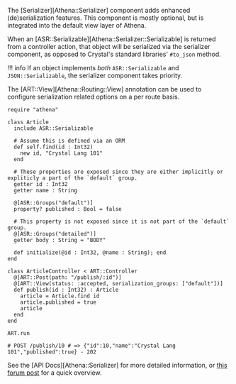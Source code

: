 The [Serializer][Athena::Serializer] component adds enhanced (de)serialization features.  This component is mostly optional, but is integrated into the default view layer of Athena.

When an [ASR::Serializable][Athena::Serializer::Serializable] is returned from a controller action, that object will be serialized via the serializer component, as opposed to Crystal's standard libraries' `#to_json` method.

!!! info
    If an object implements _both_ `ASR::Serializable` and `JSON::Serializable`, the serializer component takes priority.

The [ART::View][Athena::Routing::View] annotation can be used to configure serialization related options on a per route basis.

```crystal
require "athena"

class Article
  include ASR::Serializable
  
  # Assume this is defined via an ORM
  def self.find(id : Int32)
    new id, "Crystal Lang 101"
  end
  
  # These properties are exposed since they are either implicitly or expliticly a part of the `default` group.
  getter id : Int32
  getter name : String
  
  @[ASR::Groups("default")]
  property? published : Bool = false
  
  # This property is not exposed since it is not part of the `default` group.
  @[ASR::Groups("detailed")]
  getter body : String = "BODY"
  
  def initialize(@id : Int32, @name : String); end
end

class ArticleController < ART::Controller
  @[ART::Post(path: "/publish/:id")]
  @[ART::View(status: :accepted, serialization_groups: ["default"])]
  def publish(id : Int32) : Article
    article = Article.find id
    article.published = true
    article
  end
end

ART.run

# POST /publish/10 # => {"id":10,"name":"Crystal Lang 101","published":true} - 202
```

See the [API Docs][Athena::Serializer] for more detailed information, or [this forum post](https://forum.crystal-lang.org/t/athena-0-11-0/2627) for a quick overview.

